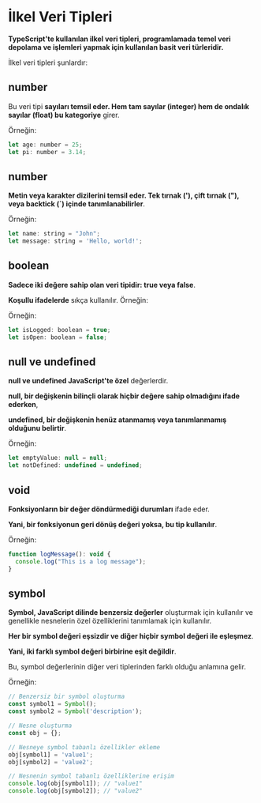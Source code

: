 # İlkel Veri Tipleri
**TypeScript'te kullanılan ilkel veri tipleri, programlamada temel veri depolama ve işlemleri yapmak için kullanılan basit veri türleridir.** 

İlkel veri tipleri şunlardır:
## number
 Bu veri tipi **sayıları temsil eder. Hem tam sayılar (integer) hem de ondalık sayılar (float) bu kategoriye** girer. 
 
 Örneğin:
  ```js
let age: number = 25;
let pi: number = 3.14;
 ```
 ## number
**Metin veya karakter dizilerini temsil eder. Tek tırnak ('), çift tırnak ("), veya backtick (`) içinde tanımlanabilirler**. 

Örneğin:
  ```js
let name: string = "John";
let message: string = 'Hello, world!';
 ```
  ## boolean
**Sadece iki değere sahip olan veri tipidir: true veya false**. 

**Koşullu ifadelerde** sıkça kullanılır. Örneğin: 

Örneğin:
  ```js
let isLogged: boolean = true;
let isOpen: boolean = false;
 ```

  ## null ve undefined
**null ve undefined JavaScript'te özel** değerlerdir.

**null, bir değişkenin bilinçli olarak hiçbir değere sahip olmadığını ifade ederken**,

**undefined, bir değişkenin henüz atanmamış veya tanımlanmamış olduğunu belirtir**. 

Örneğin:
  ```js
let emptyValue: null = null;
let notDefined: undefined = undefined;
 ```
   ## void
**Fonksiyonların bir değer döndürmediği durumları** ifade eder.

**Yani, bir fonksiyonun geri dönüş değeri yoksa, bu tip kullanılır**. 

Örneğin:
  ```js
function logMessage(): void {
    console.log("This is a log message");
}
 ```

 ## symbol
**Symbol, JavaScript dilinde benzersiz değerler** oluşturmak için kullanılır ve genellikle nesnelerin özel özelliklerini tanımlamak için kullanılır.

**Her bir symbol değeri eşsizdir ve diğer hiçbir symbol değeri ile eşleşmez**. 

**Yani, iki farklı symbol değeri birbirine eşit değildir**. 

Bu, symbol değerlerinin diğer veri tiplerinden farklı olduğu anlamına gelir.

Örneğin:
  ```js
// Benzersiz bir symbol oluşturma
const symbol1 = Symbol();
const symbol2 = Symbol('description');

// Nesne oluşturma
const obj = {};

// Nesneye symbol tabanlı özellikler ekleme
obj[symbol1] = 'value1';
obj[symbol2] = 'value2';

// Nesnenin symbol tabanlı özelliklerine erişim
console.log(obj[symbol1]); // "value1"
console.log(obj[symbol2]); // "value2"

 ```